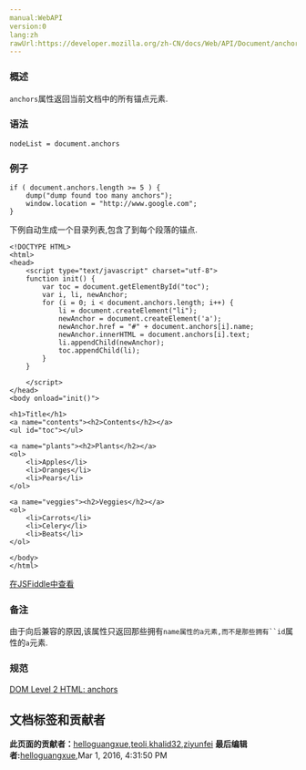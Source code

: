 ```yaml
---
manual:WebAPI
version:0
lang:zh
rawUrl:https://developer.mozilla.org/zh-CN/docs/Web/API/Document/anchors
---
```





### 概述<a name="Summary"></a>


`anchors`属性返回当前文档中的所有锚点元素.


### 语法<a name="Syntax"></a>

```
nodeList = document.anchors
```

### 例子<a name="Example"></a>

```
if ( document.anchors.length >= 5 ) {
    dump("dump found too many anchors");
    window.location = "http://www.google.com";
}
```


下例自动生成一个目录列表,包含了到每个段落的锚点.


```
<!DOCTYPE HTML>
<html>
<head>
    <script type="text/javascript" charset="utf-8">
    function init() {
        var toc = document.getElementById("toc");
        var i, li, newAnchor;
        for (i = 0; i < document.anchors.length; i++) {
            li = document.createElement("li");
            newAnchor = document.createElement('a');
            newAnchor.href = "#" + document.anchors[i].name;
            newAnchor.innerHTML = document.anchors[i].text;
            li.appendChild(newAnchor);
            toc.appendChild(li);
        }
    }

    </script>
</head>
<body onload="init()">

<h1>Title</h1>
<a name="contents"><h2>Contents</h2></a>
<ul id="toc"></ul>

<a name="plants"><h2>Plants</h2></a>
<ol>
    <li>Apples</li>
    <li>Oranges</li>
    <li>Pears</li>
</ol>

<a name="veggies"><h2>Veggies</h2></a>
<ol>
    <li>Carrots</li>
    <li>Celery</li>
    <li>Beats</li>
</ol>

</body>
</html>
```


[在JSFiddle中查看](%24574 "")


### 备注<a name="Notes"></a>


由于向后兼容的原因,该属性只返回那些拥有`name属性的a元素,而不是那些拥有``id`属性的`a`元素.


### 规范<a name="Specification"></a>


[DOM Level 2 HTML: anchors](%24575 "")




## 文档标签和贡献者
**此页面的贡献者：**[helloguangxue](%4630 ""),[teoli](%160 ""),[khalid32](%10688 ""),[ziyunfei](%61 "")
**最后编辑者:**[helloguangxue](%4630 ""),<time>Mar 1, 2016, 4:31:50 PM</time>


